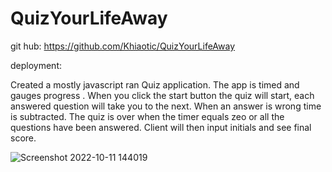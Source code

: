 # QuizYourLifeAway

git hub: https://github.com/Khiaotic/QuizYourLifeAway

deployment:


Created a mostly javascript ran Quiz application. The app is timed and gauges progress . When you click the start button  the  quiz will start, each  answered question will take you to the  next.
When an  answer is wrong time is  subtracted. The quiz is over when the timer equals zeo  or all the questions have been answered. Client will then input initials and see final score.





![Screenshot 2022-10-11 144019](https://user-images.githubusercontent.com/112679225/195174125-81366d32-978f-4646-bfcc-f111f7dd9ce5.jpg)



